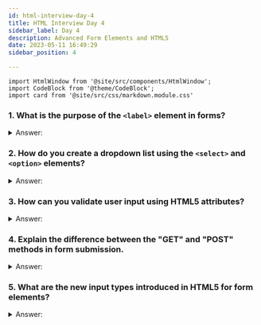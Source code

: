```yaml
---
id: html-interview-day-4
title: HTML Interview Day 4
sidebar_label: Day 4
description: Advanced Form Elements and HTML5
date: 2023-05-11 16:49:29
sidebar_position: 4

---
```


```mdx-code-block
import HtmlWindow from '@site/src/components/HtmlWindow';
import CodeBlock from '@theme/CodeBlock';
import card from '@site/src/css/markdown.module.css'
```

### 1. What is the purpose of the `<label>` element in forms?

<details>
    <summary>Answer:</summary>
</details>

### 2. How do you create a dropdown list using the `<select>` and `<option>` elements?

<details>
    <summary>Answer:</summary>
</details>

### 3. How can you validate user input using HTML5 attributes?

<details>
    <summary>Answer:</summary>
</details>

### 4. Explain the difference between the "GET" and "POST" methods in form submission.

<details>
    <summary>Answer:</summary>
</details>

### 5. What are the new input types introduced in HTML5 for form elements?

<details>
    <summary>Answer:</summary>
</details>